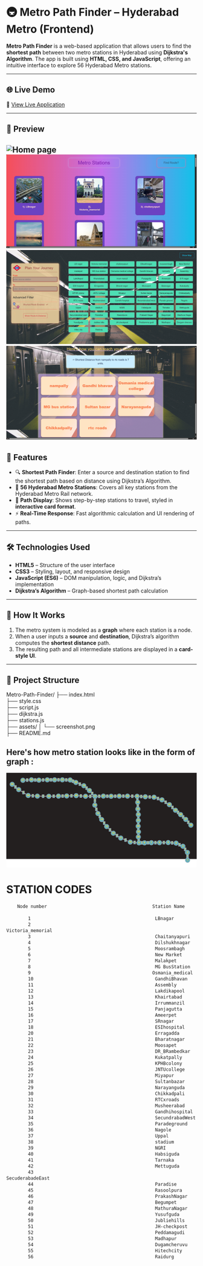 # 🚇 Metro Path Finder – Hyderabad Metro (Frontend)

**Metro Path Finder** is a web-based application that allows users to find the **shortest path** between two metro stations in Hyderabad using **Dijkstra's Algorithm**. The app is built using **HTML, CSS, and JavaScript**, offering an intuitive interface to explore 56 Hyderabad Metro stations.

---

## 🌐 Live Demo
🔗 [View Live Application](https://nikhil-karoriya.github.io/Metro-Path-Finder/) <!-- Replace with actual link if hosted -->

---

## 📸 Preview

![Home page](docs/pics/Home.png)
![stations card](docs/pics/stations.png)
![station form](docs/pics/paths.png)
![route](docs/pics/route.png)
---

## 🚀 Features

- 🔍 **Shortest Path Finder**: Enter a source and destination station to find the shortest path based on distance using Dijkstra’s Algorithm.
- 📍 **56 Hyderabad Metro Stations**: Covers all key stations from the Hyderabad Metro Rail network.
- 🧭 **Path Display**: Shows step-by-step stations to travel, styled in **interactive card format**.
- ⚡ **Real-Time Response**: Fast algorithmic calculation and UI rendering of paths.
---

## 🛠️ Technologies Used

- **HTML5** – Structure of the user interface  
- **CSS3** – Styling, layout, and responsive design  
- **JavaScript (ES6)** – DOM manipulation, logic, and Dijkstra’s implementation  
- **Dijkstra’s Algorithm** – Graph-based shortest path calculation  

---

## 🧠 How It Works

1. The metro system is modeled as a **graph** where each station is a node.
2. When a user inputs a **source** and **destination**, Dijkstra’s algorithm computes the **shortest distance** path.
3. The resulting path and all intermediate stations are displayed in a **card-style UI**.

---

## 📂 Project Structure

Metro-Path-Finder/
├── index.html           
├── style.css            
├── script.js            
├── dijkstra.js          
├── stations.js          
├── assets/
│   └── screenshot.png   
├── README.md            


## Here's how metro station looks like in the form of graph :

![alt text](https://github.com/Nikhil-karoriya/HYD-Metro_Dijkstra-s_Algorithm/blob/main/graph_representation.png?)

# STATION CODES
        Node number                                       Station Name
        
            1                                              LBnagar
            2                                              Victoria_memorial
            3                                              Chaitanyapuri
            4                                              Dilshukhnagar
            5                                              Moosrambagh
            6                                              New Market
            7                                              Malakpet
            8                                              MG BusStation
            9                                             Osmania_medical
            10                                             GandhiBhavan
            11                                             Assembly
            12                                             Lakdikapool
            13                                             Khairtabad
            14                                             Irrummanzil
            15                                             Panjagutta
            16                                             Ameerpet
            17                                             SRnagar
            18                                             ESIhospital
            20                                             Erragadda
            21                                             Bharatnagar
            22                                             Moosapet
            23                                             DR_BRambedkar
            24                                             Kukatpally
            25                                             KPHBcolony
            26                                             JNTUcollege
            27                                             Miyapur
            28                                             Sultanbazar
            29                                             Narayanguda
            30                                             Chikkadpali
            31                                             RTCxroads
            32                                             Musheerabad
            33                                             Gandhihospital
            34                                             SecundrabadWest
            35                                             Paradeground
            36                                             Nagole
            37                                             Uppal
            38                                             stadium
            39                                             NGRI
            40                                             Habsiguda
            41                                             Tarnaka
            42                                             Mettuguda
            43                                             SecuderabadeEast
            44                                             Paradise
            45                                             Rasoolpura
            46                                             PrakashNagar
            47                                             Begumpet
            48                                             MathuraNagar
            49                                             Yusufguda
            50                                             Jubliehills
            51                                             JH-checkpost
            52                                             Peddamagudi
            53                                             Madhapur
            54                                             Dugamcheruvu
            55                                             Hitechcity
            56                                             Raidurg
